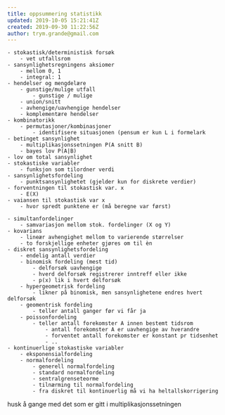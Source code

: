 ```yaml
---
title: oppsummering statistikk
updated: 2019-10-05 15:21:41Z
created: 2019-09-30 11:22:56Z
author: trym.grande@gmail.com
---
```


    - stokastisk/deterministisk forsøk
        - vet utfallsrom
    - sansynlighetsregningens aksiomer
        - mellom 0, 1
        - integral: 1
    - hendelser og mengdelære
        - gunstige/mulige utfall
            - gunstige / mulige
        - union/snitt
        - avhengige/uavhengige hendelser
        - komplementære hendelser
    - kombinatorikk
        - permutasjoner/kombinasjoner
            - identifisere situasjonen (pensum er kun L i formelark
    - betinget sansynlighet
        - multiplikasjonssetningen P(A snitt B)
        - bayes lov P(A|B)
    - lov om total sansynlighet
    - stokastiske variabler
        - funksjon som tilordner verdi
    - sansynlighetsfordeling
        - punktsansynlighetet (gjelder kun for diskrete verdier)
    - forventningen til stokastisk var. x
        - E(X)
    - vaiansen til stokastisk var x
        - hvor spredt punktene er (må beregne var først)

    - simultanfordelinger
        - samvariasjon mellom stok. fordelinger (X og Y)
    - kovarians
        - lineær avhengighet mellom to varierende størrelser
        - to forskjellige enheter gjøres om til èn
    - diskret sansynlighetsfordeling
        - endelig antall verdier
        - binomisk fordeling (mest tid)
            - delforsøk uavhengige
            - hverd delforsøk registrerer inntreff eller ikke
            - p(x) lik i hvert delforsøk
        - hypergeometrisk fordeling
            - likner på binomisk, men sansynlighetene endres hvert delforsøk
        - geomentrisk fordeling
            - teller antall ganger før vi får ja
        - poissonfordeling
            - teller antall forekomster A innen bestemt tidsrom
                - antall forekomster A er uavhengige av hverandre
                - forventet antall forekomster er konstant pr tidsenhet
                - ..
    - kontinuerlige stokastiske variabler
        - eksponensialfordeling
        - normalfordeling
            - generell normalfordeling
            - standard normalfordeling
            - sentralgrenseteorme
            - tilnærming til normalfordeling
            - fra diskret til kontinuerlig må vi ha heltallskorrigering

husk å gange med det som er gitt i multiplikasjonssetningen